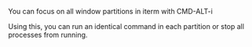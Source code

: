 You can focus on all window partitions in iterm with CMD-ALT-i

Using this, you can run an identical command in each partition or stop all processes from running.
